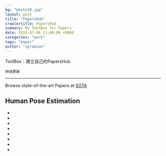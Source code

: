 ```yaml
---
bg: "photo18.jpg"
layout: post
title: "PapersHub"
crawlertitle: PapersHub
summary: My ToolBox for Papers
date: 2019-07-08 11:00:00 +0800
categories: "work"
tags: "paper"
author: "vpromise"
---
```


ToolBox：建立自己的PapersHub

`持续更新`

---

Browse state-of-the-art Papers at [SOTA](https://paperswithcode.com/sota)

## Human Pose Estimation
- []()
- []()
- []()
- []()
- []()
- []()
- []()
- []()